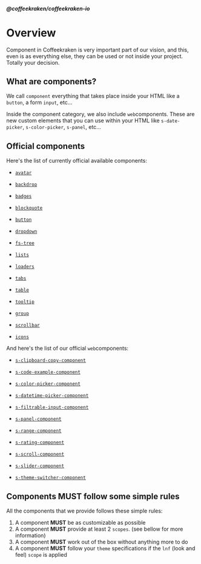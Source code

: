 <!--
/**
 * @name            Overview
 * @namespace       doc.components
 * @type            Markdown
 * @platform        md
 * @status          stable
 * @menu            Documentation / Components           /doc/components/overview
 *
 * @since           2.0.0
 * @author    Olivier Bossel <olivier.bossel@gmail.com> (https://coffeekraken.io)
 */
-->

<!-- image -->

<!-- header -->
##### @coffeekraken/coffeekraken-io



# Overview

Component in Coffeekraken is very important part of our vision, and this, even is as everything else, they can be used or not inside your project. Totally your decision.

## What are components?

We call `component` everything that takes place inside your HTML like a `button`, a form `input`, etc...

Inside the component category, we also include `web`components. These are new custom elements that you can use within your HTML like `s-date-picker`, `s-color-picker`, `s-panel`, etc...

## Official components

Here's the list of currently official available components:


-   [`avatar`](/styleguide/ui/avatar)

-   [`backdrop`](/styleguide/ui/backdrop)

-   [`badges`](/styleguide/ui/badges)

-   [`blockquote`](/styleguide/ui/blockquote)

-   [`button`](/styleguide/ui/button)

-   [`dropdown`](/styleguide/ui/dropdown)

-   [`fs-tree`](/styleguide/ui/fs-tree)

-   [`lists`](/styleguide/ui/lists)

-   [`loaders`](/styleguide/ui/loaders)

-   [`tabs`](/styleguide/ui/tabs)

-   [`table`](/styleguide/ui/table)

-   [`tooltip`](/styleguide/ui/tooltip)

-   [`group`](/styleguide/ui/group)

-   [`scrollbar`](/styleguide/ui/scrollbar)

-   [`icons`](/styleguide/ui/icons)

And here's the list of our official `web`components:


-   [`s-clipboard-copy-component`](/package/@coffeekraken/s-clipboard-copy-component/doc/readme)

-   [`s-code-example-component`](/package/@coffeekraken/s-code-example-component/doc/readme)

-   [`s-color-picker-component`](/package/@coffeekraken/s-color-picker-component/doc/readme)

-   [`s-datetime-picker-component`](/package/@coffeekraken/s-datetime-picker-component/doc/readme)

-   [`s-filtrable-input-component`](/package/@coffeekraken/s-filtrable-input-component/doc/readme)

-   [`s-panel-component`](/package/@coffeekraken/s-panel-component/doc/readme)

-   [`s-range-component`](/package/@coffeekraken/s-range-component/doc/readme)

-   [`s-rating-component`](/package/@coffeekraken/s-rating-component/doc/readme)

-   [`s-scroll-component`](/package/@coffeekraken/s-scroll-component/doc/readme)

-   [`s-slider-component`](/package/@coffeekraken/s-slider-component/doc/readme)

-   [`s-theme-switcher-component`](/package/@coffeekraken/s-theme-switcher-component/doc/readme)

## Components MUST follow some simple rules

All the components that we provide follows these simple rules:

1. A component **MUST** be as customizable as possible
2. A component **MUST** provide at least 2 `scopes`. (see bellow for more information)
3. A component **MUST** work out of the box without anything more to do
4. A component **MUST** follow your `theme` specifications if the `lnf` (look and feel) `scope` is applied

